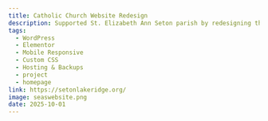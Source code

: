 ```yaml
---
title: Catholic Church Website Redesign
description: Supported St. Elizabeth Ann Seton parish by redesigning their website to make information more accessible, improve the online experience for parishioners, and simplify updates for staff.
tags:
  - WordPress
  - Elementor
  - Mobile Responsive
  - Custom CSS
  - Hosting & Backups
  - project
  - homepage
link: https://setonlakeridge.org/
image: seaswebsite.png
date: 2025-10-01
---
```

